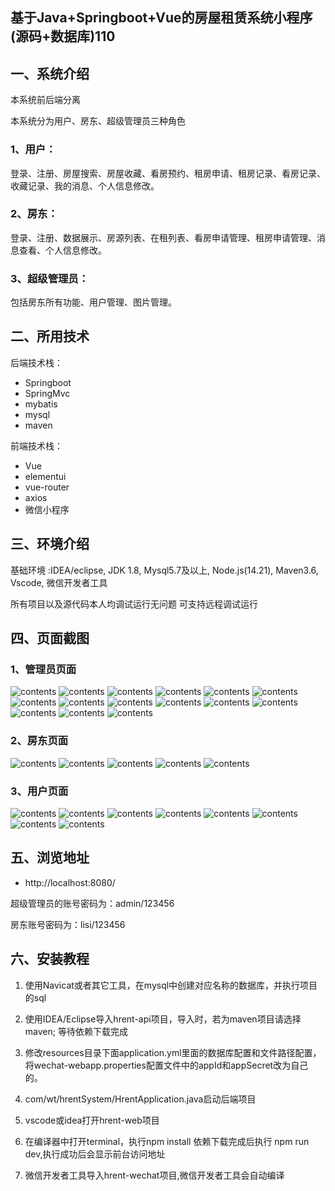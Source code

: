 ## 基于Java+Springboot+Vue的房屋租赁系统小程序(源码+数据库)110

## 一、系统介绍
本系统前后端分离

本系统分为用户、房东、超级管理员三种角色

### 1、用户：
登录、注册、房屋搜索、房屋收藏、看房预约、租房申请、租房记录、看房记录、收藏记录、我的消息、个人信息修改。
### 2、房东：
登录、注册、数据展示、房源列表、在租列表、看房申请管理、租房申请管理、消息查看、个人信息修改。
### 3、超级管理员：
包括房东所有功能、用户管理、图片管理。

## 二、所用技术
后端技术栈：
- Springboot
- SpringMvc
- mybatis
- mysql
- maven

前端技术栈：
- Vue
- elementui
- vue-router
- axios
- 微信小程序

## 三、环境介绍
基础环境 :IDEA/eclipse, JDK 1.8, Mysql5.7及以上, Node.js(14.21), Maven3.6, Vscode, 微信开发者工具

所有项目以及源代码本人均调试运行无问题 可支持远程调试运行

## 四、页面截图
### 1、管理员页面
![contents](./picture/picture0.png)
![contents](./picture/picture00.png)
![contents](./picture/picture1.png)
![contents](./picture/picture2.png)
![contents](./picture/picture3.png)
![contents](./picture/picture4.png)
![contents](./picture/picture5.png)
![contents](./picture/picture6.png)
![contents](./picture/picture7.png)
![contents](./picture/picture8.png)
![contents](./picture/picture9.png)
![contents](./picture/picture10.png)
![contents](./picture/picture11.png)
![contents](./picture/picture12.png)
![contents](./picture/picture13.png)
### 2、房东页面
![contents](./picture/picture14.png)
![contents](./picture/picture15.png)
![contents](./picture/picture16.png)
![contents](./picture/picture17.png)
![contents](./picture/picture18.png)
### 3、用户页面
![contents](./picture/picture19.png)
![contents](./picture/picture20.png)
![contents](./picture/picture21.png)
![contents](./picture/picture22.png)
![contents](./picture/picture23.png)
![contents](./picture/picture24.png)
![contents](./picture/picture25.png)
![contents](./picture/picture26.png)


## 五、浏览地址
- http://localhost:8080/

超级管理员的账号密码为：admin/123456

房东账号密码为：lisi/123456

## 六、安装教程

1. 使用Navicat或者其它工具，在mysql中创建对应名称的数据库，并执行项目的sql

2. 使用IDEA/Eclipse导入hrent-api项目，导入时，若为maven项目请选择maven; 等待依赖下载完成

3. 修改resources目录下面application.yml里面的数据库配置和文件路径配置，将wechat-webapp.properties配置文件中的appId和appSecret改为自己的。

4. com/wt/hrentSystem/HrentApplication.java启动后端项目

5. vscode或idea打开hrent-web项目

6. 在编译器中打开terminal，执行npm install 依赖下载完成后执行 npm run dev,执行成功后会显示前台访问地址

7. 微信开发者工具导入hrent-wechat项目,微信开发者工具会自动编译



